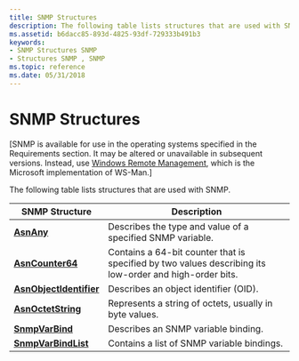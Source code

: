 ```yaml
---
title: SNMP Structures
description: The following table lists structures that are used with SNMP.
ms.assetid: b6dacc85-893d-4825-93df-729333b491b3
keywords:
- SNMP Structures SNMP
- Structures SNMP , SNMP
ms.topic: reference
ms.date: 05/31/2018
---
```


# SNMP Structures

\[SNMP is available for use in the operating systems specified in the Requirements section. It may be altered or unavailable in subsequent versions. Instead, use [Windows Remote Management](/windows/desktop/WinRM/portal), which is the Microsoft implementation of WS-Man.\]

The following table lists structures that are used with SNMP.



| SNMP Structure                                         | Description                                                                                             |
|--------------------------------------------------------|---------------------------------------------------------------------------------------------------------|
| [**AsnAny**](/windows/desktop/api/Snmp/ns-snmp-asnany)                           | Describes the type and value of a specified SNMP variable.                                              |
| [**AsnCounter64**](/previous-versions/windows/desktop/legacy/aa377953(v=vs.85))               | Contains a 64-bit counter that is specified by two values describing its low-order and high-order bits. |
| [**AsnObjectIdentifier**](/windows/desktop/api/Snmp/ns-snmp-asnobjectidentifier) | Describes an object identifier (OID).                                                                   |
| [**AsnOctetString**](/windows/desktop/api/Snmp/ns-snmp-asnoctetstring)           | Represents a string of octets, usually in byte values.                                                  |
| [**SnmpVarBind**](/windows/desktop/api/Snmp/ns-snmp-snmpvarbind)                 | Describes an SNMP variable binding.                                                                     |
| [**SnmpVarBindList**](/windows/desktop/api/Snmp/ns-snmp-snmpvarbindlist)         | Contains a list of SNMP variable bindings.                                                              |



 

 

 
